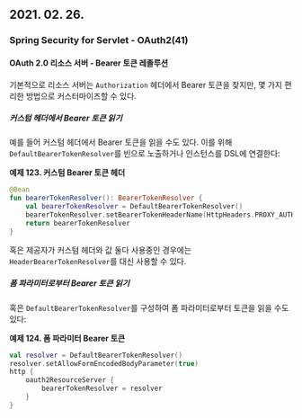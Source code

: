 ## 2021. 02. 26.

### Spring Security for Servlet - OAuth2(41)

#### OAuth 2.0 리소스 서버 - Bearer 토큰 레졸루션

기본적으로 리소스 서버는 `Authorization` 헤더에서 Bearer 토큰을 찾지만, 몇 가지 편리한 방법으로 커스터마이즈할 수 있다.

##### 커스텀 헤더에서 Bearer 토큰 읽기

예를 들어 커스텀 헤더에서 Bearer 토큰을 읽을 수도 있다. 이를 위해 `DefaultBearerTokenResolver`를 빈으로 노출하거나 인스턴스를 DSL에 연결한다:

**예제 123. 커스텀 Bearer 토큰 헤더**

```kotlin
@Bean
fun bearerTokenResolver(): BearerTokenResolver {
    val bearerTokenResolver = DefaultBearerTokenResolver()
    bearerTokenResolver.setBearerTokenHeaderName(HttpHeaders.PROXY_AUTHORIZATION)
    return bearerTokenResolver
}
```

혹은 제공자가 커스텀 헤더와 값 둘다 사용중인 경우에는 `HeaderBearerTokenResolver`를 대신 사용할 수 있다.

##### 폼 파라미터로부터 Bearer 토큰 읽기

혹은 `DefaultBearerTokenResolver`를 구성하여 폼 파라미터로부터 토큰을 읽을 수도 있다:

**예제 124. 폼 파라미터 Bearer 토큰**

```kotlin
val resolver = DefaultBearerTokenResolver()
resolver.setAllowFormEncodedBodyParameter(true)
http {
    oauth2ResourceServer {
        bearerTokenResolver = resolver
    }
}
```



